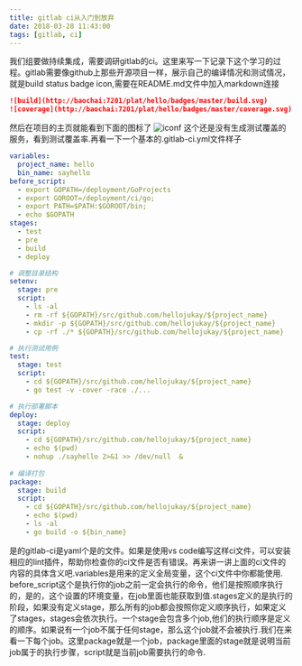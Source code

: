 ```yaml
---
title: gitlab ci从入门到放弃
date: 2018-03-28 11:43:00
tags: [gitlab, ci]
---
```


我们组要做持续集成，需要调研gitlab的ci。这里来写一下记录下这个学习的过程。gitlab需要像github上那些开源项目一样，展示自己的编译情况和测试情况，就是build status badge icon,需要在README.md文件中加入markdown连接
```markdown
![build](http://baochai:7201/plat/hello/badges/master/build.svg)
![coverage](http://baochai:7201/plat/hello/badges/master/coverage.svg)
```
然后在项目的主页就能看到下面的图标了
![iconf](/20180329/20180329.png)
这个还是没有生成测试覆盖的服务，看到测试覆盖率.再看一下一个基本的.gitlab-ci.yml文件样子
```yaml
variables:
  project_name: hello
  bin_name: sayhello
before_script:
  - export GOPATH=/deployment/GoProjects
  - export GOROOT=/deployment/ci/go;
  - export PATH=$PATH:$GOROOT/bin;
  - echo $GOPATH
stages:
  - test
  - pre
  - build
  - deploy

# 调整目录结构
setenv:
  stage: pre
  script:
    - ls -al
    - rm -rf ${GOPATH}/src/github.com/hellojukay/${project_name}
    - mkdir -p ${GOPATH}/src/github.com/hellojukay/${project_name}
    - cp -rf ./* ${GOPATH}/src/github.com/hellojukay/${project_name}

# 执行测试用例
test:
  stage: test
  script:
    - cd ${GOPATH}/src/github.com/hellojukay/${project_name}
    - go test -v -cover -race ./...

# 执行部署脚本
deploy:
  stage: deploy
  script:
    - cd ${GOPATH}/src/github.com/hellojukay/${project_name}
    - echo $(pwd)
    - nohup ./sayhello 2>&1 >> /dev/null  &
    
# 编译打包
package:
  stage: build
  script:
    - cd ${GOPATH}/src/github.com/hellojukay/${project_name}
    - echo $(pwd)
    - ls -al
    - go build -o ${bin_name}
```
是的gitlab-ci是yaml个是的文件。如果是使用vs code编写这样ci文件，可以安装相应的lint插件，帮助你检查你的ci文件是否有错误。再来讲一讲上面的ci文件的内容的具体含义吧.variables是用来的定义全局变量，这个ci文件中你都能使用. before_script这个是执行你的job之前一定会执行的命令，他们是按照顺序执行的，是的，这个设置的环境变量，在job里面也能获取到值.stages定义的是执行的阶段，如果没有定义stage，那么所有的job都会按照你定义顺序执行，如果定义了stages，stages会依次执行。一个stage会包含多个job,他们的执行顺序是定义的顺序。如果说有一个job不属于任何stage，那么这个job就不会被执行.我们在来看一下每个job。这里package就是一个job，package里面的stage就是说明当前job属于的执行步骤，script就是当前job需要执行的命令.
